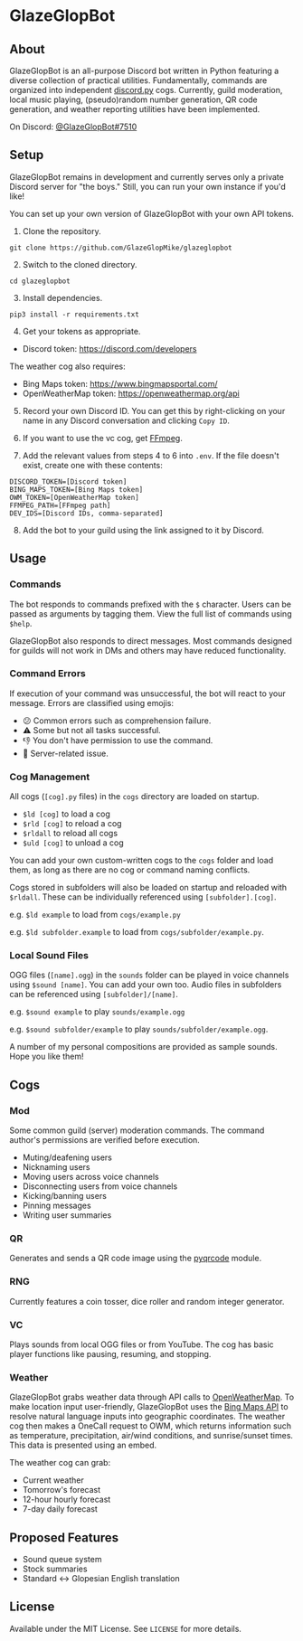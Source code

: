 # GlazeGlopBot
## About
GlazeGlopBot is an all-purpose Discord bot written in Python featuring a diverse collection of practical utilities. Fundamentally, commands are organized into independent [discord.py](https://discordpy.readthedocs.io/en/stable/) cogs. Currently, guild moderation, local music playing, (pseudo)random number generation, QR code generation, and weather reporting utilities have been implemented.

On Discord: [@GlazeGlopBot#7510](https://discordapp.com/users/844640688900407327)

## Setup
GlazeGlopBot remains in development and currently serves only a private Discord server for "the boys." Still, you can run your own instance if you'd like!

You can set up your own version of GlazeGlopBot with your own API tokens.

1. Clone the repository.

```git clone https://github.com/GlazeGlopMike/glazeglopbot```

2. Switch to the cloned directory.

```cd glazeglopbot```

3. Install dependencies.

```pip3 install -r requirements.txt```

4. Get your tokens as appropriate.
- Discord token: <https://discord.com/developers>

The weather cog also requires:
- Bing Maps token: <https://www.bingmapsportal.com/>
- OpenWeatherMap token: <https://openweathermap.org/api>

5. Record your own Discord ID. You can get this by right-clicking on your name in any Discord conversation and clicking ```Copy ID```.

6. If you want to use the vc cog, get [FFmpeg](http://ffmpeg.org/download.html).

7. Add the relevant values from steps 4 to 6 into `.env`. If the file doesn't exist, create one with these contents:
```
DISCORD_TOKEN=[Discord token]
BING_MAPS_TOKEN=[Bing Maps token]
OWM_TOKEN=[OpenWeatherMap token]
FFMPEG_PATH=[FFmpeg path]
DEV_IDS=[Discord IDs, comma-separated]
```

8. Add the bot to your guild using the link assigned to it by Discord.

## Usage
### Commands
The bot responds to commands prefixed with the `$` character. Users can be passed as arguments by tagging them. View the full list of commands using `$help`.

GlazeGlopBot also responds to direct messages. Most commands designed for guilds will not work in DMs and others may have reduced functionality.

### Command Errors
If execution of your command was unsuccessful, the bot will react to your message. Errors are classified using emojis:
- :confused: Common errors such as comprehension failure.
- :warning: Some but not all tasks successful.
- :thumbsdown: You don't have permission to use the command.
- :robot: Server-related issue.

### Cog Management
All cogs (`[cog].py` files) in the `cogs` directory are loaded on startup.
- `$ld [cog]` to load a cog
- `$rld [cog]` to reload a cog
- `$rldall` to reload all cogs
- `$uld [cog]` to unload a cog

You can add your own custom-written cogs to the `cogs` folder and load them, as long as there are no cog or command naming conflicts.

Cogs stored in subfolders will also be loaded on startup and reloaded with `$rldall`. These can be individually referenced using `[subfolder].[cog]`.

e.g. `$ld example` to load from `cogs/example.py`

e.g. `$ld subfolder.example` to load from `cogs/subfolder/example.py`.

### Local Sound Files
OGG files (`[name].ogg`) in the `sounds` folder can be played in voice channels using `$sound [name]`. You can add your own too. Audio files in subfolders can be referenced using `[subfolder]/[name]`.

e.g. `$sound example` to play `sounds/example.ogg`

e.g. `$sound subfolder/example` to play `sounds/subfolder/example.ogg`.

A number of my personal compositions are provided as sample sounds. Hope you like them!

## Cogs
### Mod
Some common guild (server) moderation commands. The command author's permissions are verified before execution.
- Muting/deafening users
- Nicknaming users
- Moving users across voice channels
- Disconnecting users from voice channels
- Kicking/banning users
- Pinning messages
- Writing user summaries

### QR
Generates and sends a QR code image using the [pyqrcode](https://pypi.org/project/PyQRCode/) module.

### RNG
Currently features a coin tosser, dice roller and random integer generator.

### VC
Plays sounds from local OGG files or from YouTube. The cog has basic player functions like pausing, resuming, and stopping.

### Weather
GlazeGlopBot grabs weather data through API calls to [OpenWeatherMap](https://openweathermap.org/). To make location input user-friendly, GlazeGlopBot uses the [Bing Maps API](https://www.bingmapsportal.com/) to resolve natural language inputs into geographic coordinates. The weather cog then makes a OneCall request to OWM, which returns information such as temperature, precipitation, air/wind conditions, and sunrise/sunset times. This data is presented using an embed.

The weather cog can grab:
- Current weather
- Tomorrow's forecast
- 12-hour hourly forecast
- 7-day daily forecast

## Proposed Features
- Sound queue system
- Stock summaries
- Standard ↔ Glopesian English translation

## License
Available under the MIT License. See `LICENSE` for more details.
